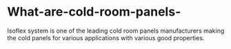 # What-are-cold-room-panels-
Isoflex system is one of the leading cold room panels manufacturers making the cold panels for various applications with various good properties.    
